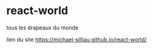 # react-world
tous les drapeaux du monde

lien du site 
https://michael-silliau.github.io/react-world/
